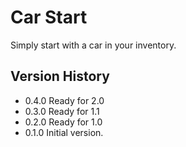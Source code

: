 # Car Start

Simply start with a car in your inventory.

## Version History

- 0.4.0 Ready for 2.0
- 0.3.0 Ready for 1.1
- 0.2.0 Ready for 1.0
- 0.1.0 Initial version.
